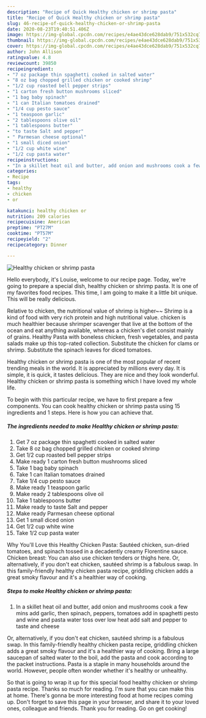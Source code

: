 ```yaml
---
description: "Recipe of Quick Healthy chicken or shrimp pasta"
title: "Recipe of Quick Healthy chicken or shrimp pasta"
slug: 46-recipe-of-quick-healthy-chicken-or-shrimp-pasta
date: 2020-08-23T19:40:51.406Z
image: https://img-global.cpcdn.com/recipes/e4ae43dce628dab9/751x532cq70/healthy-chicken-or-shrimp-pasta-recipe-main-photo.jpg
thumbnail: https://img-global.cpcdn.com/recipes/e4ae43dce628dab9/751x532cq70/healthy-chicken-or-shrimp-pasta-recipe-main-photo.jpg
cover: https://img-global.cpcdn.com/recipes/e4ae43dce628dab9/751x532cq70/healthy-chicken-or-shrimp-pasta-recipe-main-photo.jpg
author: John Allison
ratingvalue: 4.8
reviewcount: 39850
recipeingredient:
- "7 oz package thin spaghetti cooked in salted water"
- "8 oz bag chopped grilled chicken or cooked shrimp"
- "1/2 cup roasted bell pepper strips"
- "1 carton fresh button mushrooms sliced"
- "1 bag baby spinach"
- "1 can Italian tomatoes drained"
- "1/4 cup pesto sauce"
- "1 teaspoon garlic"
- "2 tablespoons olive oil"
- "1 tablespoons butter"
- "to taste Salt and pepper"
- " Parmesan cheese optional"
- "1 small diced onion"
- "1/2 cup white wine"
- "1/2 cup pasta water"
recipeinstructions:
- "In a skillet heat oil and butter, add onion and mushrooms cook a few mins add garlic, then spinach, peppers, tomatoes add in spaghetti pesto and wine and pasta water toss over low heat add salt and pepper to taste and cheese"
categories:
- Recipe
tags:
- healthy
- chicken
- or

katakunci: healthy chicken or 
nutrition: 209 calories
recipecuisine: American
preptime: "PT27M"
cooktime: "PT57M"
recipeyield: "2"
recipecategory: Dinner

---
```



![Healthy chicken or shrimp pasta](https://img-global.cpcdn.com/recipes/e4ae43dce628dab9/751x532cq70/healthy-chicken-or-shrimp-pasta-recipe-main-photo.jpg)

Hello everybody, it's Louise, welcome to our recipe page. Today, we're going to prepare a special dish, healthy chicken or shrimp pasta. It is one of my favorites food recipes. This time, I am going to make it a little bit unique. This will be really delicious.

Relative to chicken, the nutritional value of shrimp is higher~~ Shrimp is a kind of food with very rich protein and high nutritional value. chicken is much healthier because shrimper scavenger that live at the bottom of the ocean and eat anything available, whereas a chicken&#39;s diet consist mainly of grains. Healthy Pasta with boneless chicken, fresh vegetables, and pasta salads make up this top-rated collection. Substitute the chicken for clams or shrimp. Substitute the spinach leaves for diced tomatoes.

Healthy chicken or shrimp pasta is one of the most popular of recent trending meals in the world. It is appreciated by millions every day. It is simple, it is quick, it tastes delicious. They are nice and they look wonderful. Healthy chicken or shrimp pasta is something which I have loved my whole life.


To begin with this particular recipe, we have to first prepare a few components. You can cook healthy chicken or shrimp pasta using 15 ingredients and 1 steps. Here is how you can achieve that.

<!--inarticleads1-->

##### The ingredients needed to make Healthy chicken or shrimp pasta:

1. Get 7 oz package thin spaghetti cooked in salted water
1. Take 8 oz bag chopped grilled chicken or cooked shrimp
1. Get 1/2 cup roasted bell pepper strips
1. Make ready 1 carton fresh button mushrooms sliced
1. Take 1 bag baby spinach
1. Take 1 can Italian tomatoes drained
1. Take 1/4 cup pesto sauce
1. Make ready 1 teaspoon garlic
1. Make ready 2 tablespoons olive oil
1. Take 1 tablespoons butter
1. Make ready to taste Salt and pepper
1. Make ready  Parmesan cheese optional
1. Get 1 small diced onion
1. Get 1/2 cup white wine
1. Take 1/2 cup pasta water


Why You&#39;ll Love this Healthy Chicken Pasta: Sautéed chicken, sun-dried tomatoes, and spinach tossed in a decadently creamy Florentine sauce. Chicken breast: You can also use chicken tenders or thighs here. Or, alternatively, if you don&#39;t eat chicken, sautéed shrimp is a fabulous swap. In this family-friendly healthy chicken pasta recipe, griddling chicken adds a great smoky flavour and it&#39;s a healthier way of cooking. 

<!--inarticleads2-->

##### Steps to make Healthy chicken or shrimp pasta:

1. In a skillet heat oil and butter, add onion and mushrooms cook a few mins add garlic, then spinach, peppers, tomatoes add in spaghetti pesto and wine and pasta water toss over low heat add salt and pepper to taste and cheese


Or, alternatively, if you don&#39;t eat chicken, sautéed shrimp is a fabulous swap. In this family-friendly healthy chicken pasta recipe, griddling chicken adds a great smoky flavour and it&#39;s a healthier way of cooking. Bring a large saucepan of salted water to the boil, add the pasta and cook according to the packet instructions. Pasta is a staple in many households around the world. However, people often wonder whether it&#39;s healthy or unhealthy. 

So that is going to wrap it up for this special food healthy chicken or shrimp pasta recipe. Thanks so much for reading. I'm sure that you can make this at home. There's gonna be more interesting food at home recipes coming up. Don't forget to save this page in your browser, and share it to your loved ones, colleague and friends. Thank you for reading. Go on get cooking!

